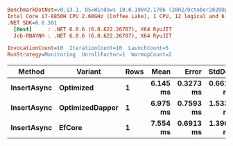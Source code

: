 ``` ini

BenchmarkDotNet=v0.13.1, OS=Windows 10.0.19042.1706 (20H2/October2020Update)
Intel Core i7-8850H CPU 2.60GHz (Coffee Lake), 1 CPU, 12 logical and 6 physical cores
.NET SDK=6.0.301
  [Host]     : .NET 6.0.6 (6.0.622.26707), X64 RyuJIT
  Job-RNAYNH : .NET 6.0.6 (6.0.622.26707), X64 RyuJIT

InvocationCount=10  IterationCount=10  LaunchCount=5  
RunStrategy=Monitoring  UnrollFactor=1  WarmupCount=2  

```
|      Method |         Variant | Rows |     Mean |     Error |    StdDev |      Min |       Max |   Median |
|------------ |---------------- |----- |---------:|----------:|----------:|---------:|----------:|---------:|
| **InsertAsync** |       **Optimized** |    **1** | **6.145 ms** | **0.3273 ms** | **0.6611 ms** | **5.035 ms** |  **8.161 ms** | **6.093 ms** |
| **InsertAsync** | **OptimizedDapper** |    **1** | **6.975 ms** | **0.7593 ms** | **1.5338 ms** | **5.120 ms** | **11.219 ms** | **6.528 ms** |
| **InsertAsync** |          **EfCore** |    **1** | **7.554 ms** | **0.6913 ms** | **1.3965 ms** | **5.486 ms** | **11.800 ms** | **7.268 ms** |
